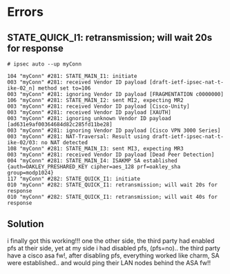 <!-- TITLE: Vpn -->
<!-- SUBTITLE: A quick summary of Vpn -->

# Errors
## STATE_QUICK_I1: retransmission; will wait 20s for response


```text
# ipsec auto --up myConn

104 "myConn" #281: STATE_MAIN_I1: initiate
003 "myConn" #281: received Vendor ID payload [draft-ietf-ipsec-nat-t-ike-02_n] method set to=106
003 "myConn" #281: ignoring Vendor ID payload [FRAGMENTATION c0000000]
106 "myConn" #281: STATE_MAIN_I2: sent MI2, expecting MR2
003 "myConn" #281: received Vendor ID payload [Cisco-Unity]
003 "myConn" #281: received Vendor ID payload [XAUTH]
003 "myConn" #281: ignoring unknown Vendor ID payload [ad631e9af00364684d82c285fd11be28]
003 "myConn" #281: ignoring Vendor ID payload [Cisco VPN 3000 Series]
003 "myConn" #281: NAT-Traversal: Result using draft-ietf-ipsec-nat-t-ike-02/03: no NAT detected
108 "myConn" #281: STATE_MAIN_I3: sent MI3, expecting MR3
003 "myConn" #281: received Vendor ID payload [Dead Peer Detection]
004 "myConn" #281: STATE_MAIN_I4: ISAKMP SA established {auth=OAKLEY_PRESHARED_KEY cipher=aes_128 prf=oakley_sha group=modp1024}
117 "myConn" #282: STATE_QUICK_I1: initiate
010 "myConn" #282: STATE_QUICK_I1: retransmission; will wait 20s for response
010 "myConn" #282: STATE_QUICK_I1: retransmission; will wait 40s for response

```

## Solution

i finally got this working!!! one the other side, the third party had enabled pfs at their side, yet at my side i had disabled pfs, (pfs=no).. the third party have a cisco asa fw!, after disabling pfs, everything worked like charm, SA were established.. and would ping their LAN nodes behind the ASA fw!!